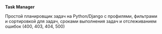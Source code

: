 **Task Manager**

Простой планировщик задач на Python/Django с профилями, фильтрами и сортировкой для задач, сроками выполнения задач и отслеживанием ошибок (400, 403, 404, 500)
